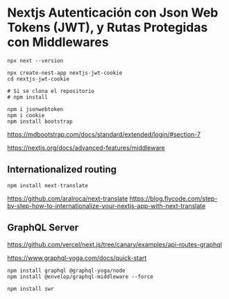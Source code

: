 # Nextjs Autenticación con Json Web Tokens (JWT), y Rutas Protegidas con Middlewares


```
npx next --version

npx create-nest-app nextjs-jwt-cookie
cd nextjs-jwt-cookie

# Si se clona el repositorio
# npm install

npm i jsonwebtoken
npm i cookie
npm install bootstrap

```

https://mdbootstrap.com/docs/standard/extended/login/#section-7

https://nextjs.org/docs/advanced-features/middleware


## Internationalized routing

```
npm install next-translate
```

https://github.com/aralroca/next-translate
https://blog.flycode.com/step-by-step-how-to-internationalize-your-nextjs-app-with-next-translate

## GraphQL Server


https://github.com/vercel/next.js/tree/canary/examples/api-routes-graphql

https://www.graphql-yoga.com/docs/quick-start

```
npm install graphql @graphql-yoga/node
npm install @envelop/graphql-middleware --force

npm install swr
```
